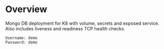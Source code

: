 # Overview

Mongo DB deployment for K8 with volume, secrets and exposed service. Also includes liveness and readiness TCP health checks.

```
Username: demo
Password: demo
```
